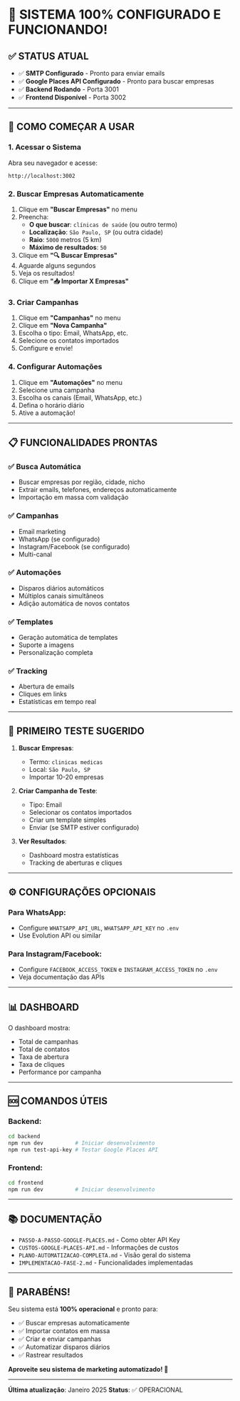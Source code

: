 # 🎉 SISTEMA 100% CONFIGURADO E FUNCIONANDO!

## ✅ STATUS ATUAL

- ✅ **SMTP Configurado** - Pronto para enviar emails
- ✅ **Google Places API Configurado** - Pronto para buscar empresas
- ✅ **Backend Rodando** - Porta 3001
- ✅ **Frontend Disponível** - Porta 3002

---

## 🚀 COMO COMEÇAR A USAR

### 1. Acessar o Sistema

Abra seu navegador e acesse:
```
http://localhost:3002
```

### 2. Buscar Empresas Automaticamente

1. Clique em **"Buscar Empresas"** no menu
2. Preencha:
   - **O que buscar**: `clínicas de saúde` (ou outro termo)
   - **Localização**: `São Paulo, SP` (ou outra cidade)
   - **Raio**: `5000` metros (5 km)
   - **Máximo de resultados**: `50`
3. Clique em **"🔍 Buscar Empresas"**
4. Aguarde alguns segundos
5. Veja os resultados!
6. Clique em **"📥 Importar X Empresas"**

### 3. Criar Campanhas

1. Clique em **"Campanhas"** no menu
2. Clique em **"Nova Campanha"**
3. Escolha o tipo: Email, WhatsApp, etc.
4. Selecione os contatos importados
5. Configure e envie!

### 4. Configurar Automações

1. Clique em **"Automações"** no menu
2. Selecione uma campanha
3. Escolha os canais (Email, WhatsApp, etc.)
4. Defina o horário diário
5. Ative a automação!

---

## 📋 FUNCIONALIDADES PRONTAS

### ✅ Busca Automática
- Buscar empresas por região, cidade, nicho
- Extrair emails, telefones, endereços automaticamente
- Importação em massa com validação

### ✅ Campanhas
- Email marketing
- WhatsApp (se configurado)
- Instagram/Facebook (se configurado)
- Multi-canal

### ✅ Automações
- Disparos diários automáticos
- Múltiplos canais simultâneos
- Adição automática de novos contatos

### ✅ Templates
- Geração automática de templates
- Suporte a imagens
- Personalização completa

### ✅ Tracking
- Abertura de emails
- Cliques em links
- Estatísticas em tempo real

---

## 🎯 PRIMEIRO TESTE SUGERIDO

1. **Buscar Empresas**:
   - Termo: `clinicas medicas`
   - Local: `São Paulo, SP`
   - Importar 10-20 empresas

2. **Criar Campanha de Teste**:
   - Tipo: Email
   - Selecionar os contatos importados
   - Criar um template simples
   - Enviar (se SMTP estiver configurado)

3. **Ver Resultados**:
   - Dashboard mostra estatísticas
   - Tracking de aberturas e cliques

---

## ⚙️ CONFIGURAÇÕES OPCIONAIS

### Para WhatsApp:
- Configure `WHATSAPP_API_URL`, `WHATSAPP_API_KEY` no `.env`
- Use Evolution API ou similar

### Para Instagram/Facebook:
- Configure `FACEBOOK_ACCESS_TOKEN` e `INSTAGRAM_ACCESS_TOKEN` no `.env`
- Veja documentação das APIs

---

## 📊 DASHBOARD

O dashboard mostra:
- Total de campanhas
- Total de contatos
- Taxa de abertura
- Taxa de cliques
- Performance por campanha

---

## 🆘 COMANDOS ÚTEIS

### Backend:
```bash
cd backend
npm run dev          # Iniciar desenvolvimento
npm run test-api-key # Testar Google Places API
```

### Frontend:
```bash
cd frontend
npm run dev          # Iniciar desenvolvimento
```

---

## 📚 DOCUMENTAÇÃO

- `PASSO-A-PASSO-GOOGLE-PLACES.md` - Como obter API Key
- `CUSTOS-GOOGLE-PLACES-API.md` - Informações de custos
- `PLANO-AUTOMATIZACAO-COMPLETA.md` - Visão geral do sistema
- `IMPLEMENTACAO-FASE-2.md` - Funcionalidades implementadas

---

## 🎉 PARABÉNS!

Seu sistema está **100% operacional** e pronto para:

- ✅ Buscar empresas automaticamente
- ✅ Importar contatos em massa
- ✅ Criar e enviar campanhas
- ✅ Automatizar disparos diários
- ✅ Rastrear resultados

**Aproveite seu sistema de marketing automatizado! 🚀**

---

**Última atualização**: Janeiro 2025
**Status**: ✅ OPERACIONAL

